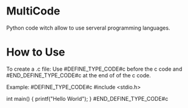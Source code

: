 # MultiCode
Python code witch allow to use serveral programming languages.

# How to Use
To create a .c file:
Use #DEFINE_TYPE_CODE#c before the c code and #END_DEFINE_TYPE_CODE#c at the end of of the c code.

Example:
#DEFINE_TYPE_CODE#c
#include <stdio.h>

int main()
{
  printf("Hello World");
}
#END_DEFINE_TYPE_CODE#c
